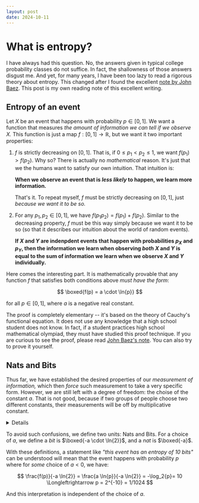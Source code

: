 ```yaml
---
layout: post
date: 2024-10-11
---
```


# What is entropy?

I have always had this question. No, the answers given in typical college probability classes do
not suffice. In fact, the shallowness of those answers disgust me. And yet, for many years, I have
been too lazy to read a rigorous theory about entropy. This changed after I found the excellent
[note by John Baez](). This post is my own reading note of this excellent writing.

## Entropy of an event
Let $X$ be an event that happens with probability $p \in [0, 1]$. We want a function that measures
*the amount of information we can tell if we observe $X$.* This function is just a map
$f: [0, 1] \to \mathbb{R}$, but we want it two important properties:

1. $f$ is strictly decreasing on $[0, 1]$. That is, if $0 \leq p_1 < p_2 \leq 1$,
   we want $f(p_1) > f(p_2)$. Why so? There is actually no *mathematical* reason. It's just that
   we the humans want to satisfy our own intuition. That intuition is:

   **When we observe an event that is *less likely* to happen, we learn more information.**

   That's it. To repeat myself, $f$ must be strictly decreasing on $[0, 1]$, just
   *because we want it to be so.*

2. For any $p_1, p_2 \in [0, 1]$, we have $f(p_1 p_2) = f(p_1) + f(p_2)$. Similar to the decreasing
   property, $f$ must be this way simply because we want it to be so (so that it describes our
   intuition about the world of random events).

   **If $X$ and $Y$ are indenpdent events that happen with probabilities $p_X$ and $p_Y$, then
   the information we learn when observing *both* $X$ and $Y$ is equal to the sum of information
   we learn when we observe $X$ and $Y$ individually.**

Here comes the interesting part. It is mathematically provable that any function $f$ that satisfies
both conditions above *must have the form*:

$$
\boxed{f(p) = a \cdot \ln{p}}
$$

for all $p \in [0, 1]$, where $a$ is a negative real constant.

The proof is completely elementary -- it's based on the theory of Cauchy's functional equation.  It
does not use any knowledge that a high school student does not know. In fact, if a student practices
high school mathematical olympiad, they must have studied this proof technique. If you are curious
to see the proof, please read [John Baez's note](). You can also try to prove it yourself.

## Nats and Bits
Thus far, we have established the desired properties of our *measurement of information,* which
then *force* such measurement to take a very specific form. However, we are still left with a
degree of freedom: the choise of the constant $a$. That is not good, because if two groups of
people choose two different constants, their measurements will be off by multiplicative constant.
<details markdown="1">
It's like like they are talking *pounds* and *kilograms*. By the way, I **hate** the imperial system!
</details>

To avoid such confusions, we define two units: Nats and Bits. For a choice of $a$, we define a
*bit* is $\boxed{-a \cdot \ln{2}}$, and a *nat* is $\boxed{-a}$.

With these definitions, a statement like *"this event has an entropy of 10 bits"* can be understood
will mean that the event happens with probability $p$ where for *some* choice of $a < 0$, we have:

$$
\frac{f(p)}{-a \ln{2}} = \frac{a \ln{p}}{-a \ln{2}} = -\log_2{p}= 10
\Longleftrightarrow p = 2^{-10} = 1/1024
$$

And this interpretation is independent of the choice of $a$.